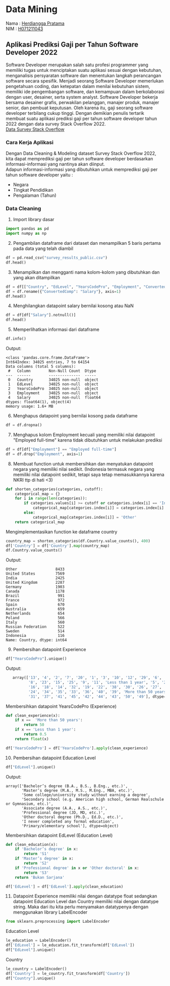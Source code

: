 # Data Mining

Nama : [Herdiangga Pratama](https://github.com/herdianggapratama) <br/>
NIM : [H071211043](https://github.com/herdianggapratama) <br/>

## Aplikasi Prediksi Gaji per Tahun Software Developer 2022

Software Developer merupakan salah satu profesi programmer yang memiliki tugas untuk menciptakan suatu aplikasi sesuai dengan kebutuhan, menganalisis persyaratan software dan menentukan langkah perancangan software secara spesifik. Menjadi seorang Software Developer memerlukan pengetahuan coding, dan ketepatan dalam menilai kebutuhan sistem, memiliki ide pengembangan software, dan kemampuan dalam berkolaborasi dengan user, desainer, serta system analyst. Software Developer bekerja bersama desainer grafis, perwakilan pelanggan, manajer produk, manajer senior, dan pembuat keputusan. Oleh karena itu, gaji seorang software developer terbilang cukup tinggi. Dengan demikian penulis tertarik membuat suatu aplikasi prediksi gaji per tahun software developer tahun 2022 dengan data survey Stack Overflow 2022. <br />
[Data Survey Stack Overflow](https://insights.stackoverflow.com/survey)

### Cara Kerja Aplikasi

Dengan Data Cleaning & Modeling dataset Survey Stack Overflow 2022, kita dapat memprediksi gaji per tahun software developer berdasarkan informasi-informasi yang nantinya akan diinput. <br />
Adapun informasi-informasi yang dibutuhkan untuk memprediksi gaji per tahun software developer yaitu :

-   Negara
-   Tingkat Pendidikan
-   Pengalaman (Tahun)

### Data Cleaning

1. Import library dasar

```python
import pandas as pd
import numpy as np
```

2. Pengambilan dataframe dari dataset dan menampilkan 5 baris pertama pada data yang telah diambil

```python
df = pd.read_csv("survey_results_public.csv")
df.head()
```

3. Menampilkan dan mengganti nama kolom-kolom yang dibutuhkan dan yang akan ditampilkan

```python
df = df[["Country", "EdLevel", "YearsCodePro", "Employment", "ConvertedComp"]]
df = df.rename({"ConvertedComp": "Salary"}, axis=1)
df.head()
```

4. Menghilangkan datapoint salary bernilai kosong atau NaN

```python
df = df[df["Salary"].notnull()]
df.head()
```

5. Memperlihatkan informasi dari dataframe

```python
df.info()
```

Output:

```
<class 'pandas.core.frame.DataFrame'>
Int64Index: 34025 entries, 7 to 64154
Data columns (total 5 columns):
 #   Column        Non-Null Count  Dtype
---  ------        --------------  -----
 0   Country       34025 non-null  object
 1   EdLevel       34025 non-null  object
 2   YearsCodePro  34025 non-null  object
 3   Employment    34025 non-null  object
 4   Salary        34025 non-null  float64
dtypes: float64(1), object(4)
memory usage: 1.6+ MB
```

6. Menghapus datapoint yang bernilai kosong pada dataframe

```python
df = df.dropna()
```

7. Menghapus kolom Employment kecuali yang memiliki nilai datapoint "Employed full-time" karena tidak dibutuhkan untuk melakukan prediksi

```python
df = df[df["Employment"] == "Employed full-time"]
df = df.drop("Employment", axis=1)
```

8. Membuat function untuk membersihkan dan menyatukan datapoint negara yang memiliki nilai sedikit. (Indonesia termasuk negara yang memiliki nilai datapoint sedikit, tetapi saya tetap memasukkannya karena NKRI ttp di hati <3)

```python
def shorten_categories(categories, cutoff):
    categorical_map = {}
    for i in range(len(categories)):
        if categories.values[i] >= cutoff or categories.index[i] == 'Indonesia':
            categorical_map[categories.index[i]] = categories.index[i]
        else:
            categorical_map[categories.index[i]] = 'Other'
    return categorical_map
```

Mengimplementasikan function ke dataframe country

```python
country_map = shorten_categories(df.Country.value_counts(), 400)
df['Country'] = df['Country'].map(country_map)
df.Country.value_counts()
```

Output:

```
Other                 8433
United States         7569
India                 2425
United Kingdom        2287
Germany               1903
Canada                1178
Brazil                 991
France                 972
Spain                  670
Australia              659
Netherlands            654
Poland                 566
Italy                  560
Russian Federation     522
Sweden                 514
Indonesia              116
Name: Country, dtype: int64
```

9. Pembersihan datapoint Experience

```python
df["YearsCodePro"].unique()
```

Output:

```python
   array(['13', '4', '2', '7', '20', '1', '3', '10', '12', '29', '6', '28',
          '8', '23', '15', '25', '9', '11', 'Less than 1 year', '5', '21',
          '16', '18', '14', '32', '19', '22', '38', '30', '26', '27', '17',
          '24', '34', '35', '33', '36', '40', '39', 'More than 50 years',
          '31', '37', '41', '45', '42', '44', '43', '50', '49'], dtype=object)
```

Membersihkan datapoint YearsCodePro (Experience)

```python
def clean_experience(x):
    if x ==  'More than 50 years':
        return 50
    if x == 'Less than 1 year':
        return 0.5
    return float(x)

df['YearsCodePro'] = df['YearsCodePro'].apply(clean_experience)
```

10. Pembersihan datapoint Education Level

```python
df["EdLevel"].unique()
```

Output:

```
array(['Bachelor’s degree (B.A., B.S., B.Eng., etc.)',
       'Master’s degree (M.A., M.S., M.Eng., MBA, etc.)',
       'Some college/university study without earning a degree',
       'Secondary school (e.g. American high school, German Realschule or Gymnasium, etc.)',
       'Associate degree (A.A., A.S., etc.)',
       'Professional degree (JD, MD, etc.)',
       'Other doctoral degree (Ph.D., Ed.D., etc.)',
       'I never completed any formal education',
       'Primary/elementary school'], dtype=object)
```

Membersihkan datapoint EdLevel (Education Level)

```python
def clean_education(x):
    if 'Bachelor’s degree' in x:
        return 'S1'
    if 'Master’s degree' in x:
        return 'S2'
    if 'Professional degree' in x or 'Other doctoral' in x:
        return 'S3'
    return 'Bukan Sarjana'

df['EdLevel'] = df['EdLevel'].apply(clean_education)
```

11. Datapoint Experience memiliki nilai dengan datatype float sedangkan datapoint Education Level dan Country memiliki nilai dengan datatype string. Maka dari itu kita perlu menyamakan datatypenya dengan menggunakan library LabelEncoder

```python
from sklearn.preprocessing import LabelEncoder
```

Education Level

```python
le_education = LabelEncoder()
df['EdLevel'] = le_education.fit_transform(df['EdLevel'])
df["EdLevel"].unique()
```

Country

```python
le_country = LabelEncoder()
df['Country'] = le_country.fit_transform(df['Country'])
df["Country"].unique()
```
